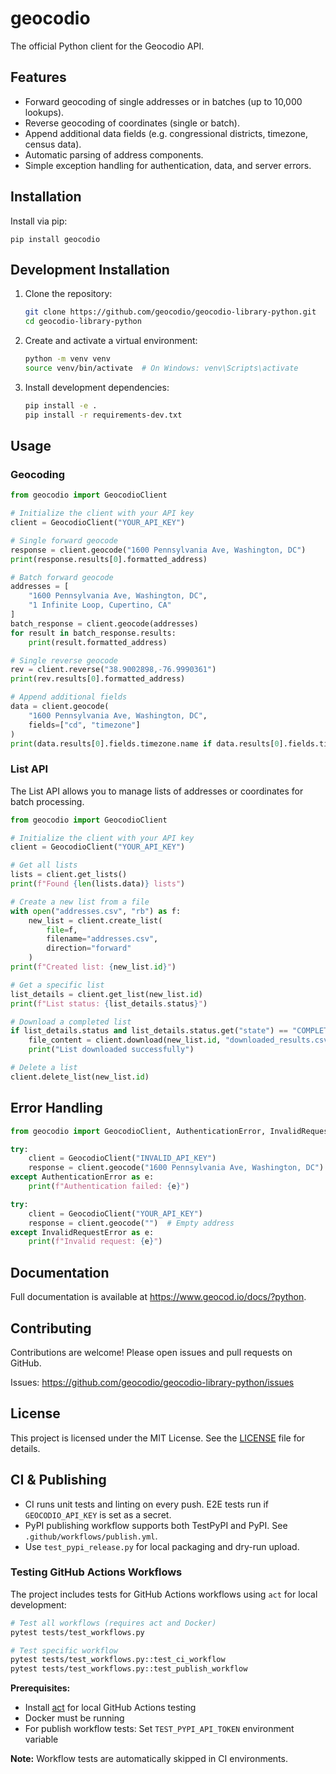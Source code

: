 # geocodio

The official Python client for the Geocodio API.

Features
--------

- Forward geocoding of single addresses or in batches (up to 10,000 lookups).
- Reverse geocoding of coordinates (single or batch).
- Append additional data fields (e.g. congressional districts, timezone, census data).
- Automatic parsing of address components.
- Simple exception handling for authentication, data, and server errors.

Installation
------------

Install via pip:

    pip install geocodio

Development Installation
-----------------------

1. Clone the repository:
    ```bash
    git clone https://github.com/geocodio/geocodio-library-python.git
    cd geocodio-library-python
    ```

2. Create and activate a virtual environment:
    ```bash
    python -m venv venv
    source venv/bin/activate  # On Windows: venv\Scripts\activate
    ```

3. Install development dependencies:
    ```bash
    pip install -e .
    pip install -r requirements-dev.txt
    ```

Usage
-----

### Geocoding

```python
from geocodio import GeocodioClient

# Initialize the client with your API key
client = GeocodioClient("YOUR_API_KEY")

# Single forward geocode
response = client.geocode("1600 Pennsylvania Ave, Washington, DC")
print(response.results[0].formatted_address)

# Batch forward geocode
addresses = [
    "1600 Pennsylvania Ave, Washington, DC",
    "1 Infinite Loop, Cupertino, CA"
]
batch_response = client.geocode(addresses)
for result in batch_response.results:
    print(result.formatted_address)

# Single reverse geocode
rev = client.reverse("38.9002898,-76.9990361")
print(rev.results[0].formatted_address)

# Append additional fields
data = client.geocode(
    "1600 Pennsylvania Ave, Washington, DC",
    fields=["cd", "timezone"]
)
print(data.results[0].fields.timezone.name if data.results[0].fields.timezone else "No timezone data")
```

### List API

The List API allows you to manage lists of addresses or coordinates for batch processing.

```python
from geocodio import GeocodioClient

# Initialize the client with your API key
client = GeocodioClient("YOUR_API_KEY")

# Get all lists
lists = client.get_lists()
print(f"Found {len(lists.data)} lists")

# Create a new list from a file
with open("addresses.csv", "rb") as f:
    new_list = client.create_list(
        file=f,
        filename="addresses.csv",
        direction="forward"
    )
print(f"Created list: {new_list.id}")

# Get a specific list
list_details = client.get_list(new_list.id)
print(f"List status: {list_details.status}")

# Download a completed list
if list_details.status and list_details.status.get("state") == "COMPLETED":
    file_content = client.download(new_list.id, "downloaded_results.csv")
    print("List downloaded successfully")

# Delete a list
client.delete_list(new_list.id)
```

Error Handling
--------------

```python
from geocodio import GeocodioClient, AuthenticationError, InvalidRequestError

try:
    client = GeocodioClient("INVALID_API_KEY")
    response = client.geocode("1600 Pennsylvania Ave, Washington, DC")
except AuthenticationError as e:
    print(f"Authentication failed: {e}")

try:
    client = GeocodioClient("YOUR_API_KEY")
    response = client.geocode("")  # Empty address
except InvalidRequestError as e:
    print(f"Invalid request: {e}")
```

Documentation
-------------

Full documentation is available at <https://www.geocod.io/docs/?python>.

Contributing
------------

Contributions are welcome! Please open issues and pull requests on GitHub.

Issues: <https://github.com/geocodio/geocodio-library-python/issues>

License
-------

This project is licensed under the MIT License. See the [LICENSE](LICENSE) file for details.

CI & Publishing
---------------

- CI runs unit tests and linting on every push. E2E tests run if `GEOCODIO_API_KEY` is set as a secret.
- PyPI publishing workflow supports both TestPyPI and PyPI. See `.github/workflows/publish.yml`.
- Use `test_pypi_release.py` for local packaging and dry-run upload.

### Testing GitHub Actions Workflows

The project includes tests for GitHub Actions workflows using `act` for local development:

```bash
# Test all workflows (requires act and Docker)
pytest tests/test_workflows.py

# Test specific workflow
pytest tests/test_workflows.py::test_ci_workflow
pytest tests/test_workflows.py::test_publish_workflow
```

**Prerequisites:**
- Install [act](https://github.com/nektos/act) for local GitHub Actions testing
- Docker must be running
- For publish workflow tests: Set `TEST_PYPI_API_TOKEN` environment variable

**Note:** Workflow tests are automatically skipped in CI environments.
